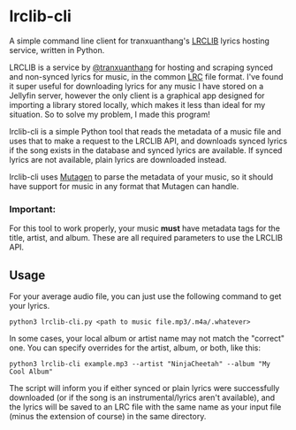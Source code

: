 # lrclib-cli
A simple command line client for tranxuanthang's [LRCLIB](https://lrclib.net) lyrics hosting service, written in Python.

LRCLIB is a service by [@tranxuanthang](https://github.com/tranxuanthang) for hosting and scraping synced and non-synced lyrics for music, in the common [LRC](https://en.wikipedia.org/wiki/LRC_(file_format)) file format. I've found it super useful for downloading lyrics for any music I have stored on a Jellyfin server, however the only client is a graphical app designed for importing a library stored locally, which makes it less than ideal for my situation. So to solve my problem, I made this program!

lrclib-cli is a simple Python tool that reads the metadata of a music file and uses that to make a request to the LRCLIB API, and downloads synced lyrics if the song exists in the database and synced lyrics are available. If synced lyrics are not available, plain lyrics are downloaded instead.

lrclib-cli uses [Mutagen](https://github.com/quodlibet/mutagen) to parse the metadata of your music, so it should have support for music in any format that Mutagen can handle.

### Important:
For this tool to work properly, your music **must** have metadata tags for the title, artist, and album. These are all required parameters to use the LRCLIB API.

## Usage
For your average audio file, you can just use the following command to get your lyrics.
```shell
python3 lrclib-cli.py <path to music file.mp3/.m4a/.whatever>
```
In some cases, your local album or artist name may not match the "correct" one. You can specify overrides for the artist, album, or both, like this:
```shell
python3 lrclib-cli example.mp3 --artist "NinjaCheetah" --album "My Cool Album"
```

The script will inform you if either synced or plain lyrics were successfully downloaded (or if the song is an instrumental/lyrics aren't available), and the lyrics will be saved to an LRC file with the same name as your input file (minus the extension of course) in the same directory.
